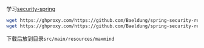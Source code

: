 学习[security-spring](https://www.baeldung.com/security-spring)

```bash
wget https://ghproxy.com/https://github.com/Baeldung/spring-security-registration/raw/master/src/main/resources/maxmind/GeoLite2-City.mmdb
wget https://ghproxy.com/https://github.com/Baeldung/spring-security-registration/raw/master/src/main/resources/maxmind/GeoLite2-Country.mmdb
```

下载后放到目录`src/main/resources/maxmind`